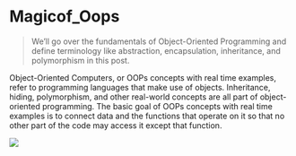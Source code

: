 # Magicof_Oops

> We’ll go over the fundamentals of Object-Oriented Programming and define terminology like abstraction, encapsulation, inheritance, and polymorphism in this post.

Object-Oriented Computers, or OOPs concepts with real time examples, refer to programming languages that make use of objects. Inheritance, hiding, polymorphism, and other real-world concepts are all part of object-oriented programming. The basic goal of OOPs concepts with real time examples is to connect data and the functions that operate on it so that no other part of the code may access it except that function. 

<img src='https://media.geeksforgeeks.org/wp-content/uploads/OOPs-Concepts.jpg'/>
